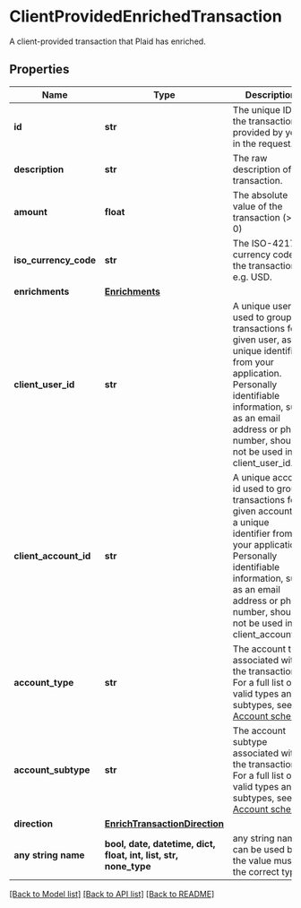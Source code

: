 # ClientProvidedEnrichedTransaction

A client-provided transaction that Plaid has enriched.

## Properties
Name | Type | Description | Notes
------------ | ------------- | ------------- | -------------
**id** | **str** | The unique ID for the transaction as provided by you in the request. | 
**description** | **str** | The raw description of the transaction. | 
**amount** | **float** | The absolute value of the transaction (&gt;&#x3D; 0) | 
**iso_currency_code** | **str** | The ISO-4217 currency code of the transaction e.g. USD. | 
**enrichments** | [**Enrichments**](Enrichments.md) |  | 
**client_user_id** | **str** | A unique user id used to group transactions for a given user, as a unique identifier from your application. Personally identifiable information, such as an email address or phone number, should not be used in the client_user_id. | [optional] 
**client_account_id** | **str** | A unique account id used to group transactions for a given account, as a unique identifier from your application. Personally identifiable information, such as an email address or phone number, should not be used in the client_account_id. | [optional] 
**account_type** | **str** | The account type associated with the transaction. For a full list of valid types and subtypes, see the [Account schema](https://plaid.com/docs/api/accounts#account-type-schema). | [optional] 
**account_subtype** | **str** | The account subtype associated with the transaction. For a full list of valid types and subtypes, see the [Account schema](https://plaid.com/docs/api/accounts#account-type-schema). | [optional] 
**direction** | [**EnrichTransactionDirection**](EnrichTransactionDirection.md) |  | [optional] 
**any string name** | **bool, date, datetime, dict, float, int, list, str, none_type** | any string name can be used but the value must be the correct type | [optional]

[[Back to Model list]](../README.md#documentation-for-models) [[Back to API list]](../README.md#documentation-for-api-endpoints) [[Back to README]](../README.md)


